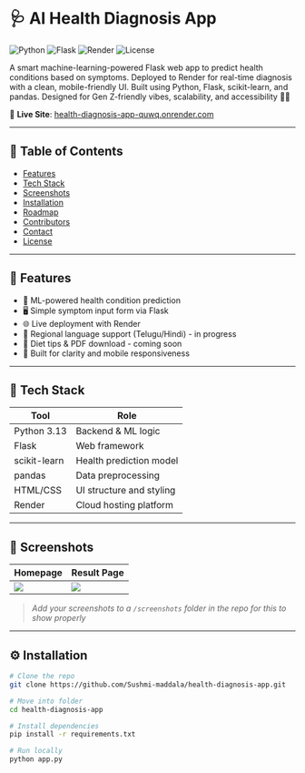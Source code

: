 # 🩺 AI Health Diagnosis App

![Python](https://img.shields.io/badge/Python-3.13-blue)
![Flask](https://img.shields.io/badge/Flask-Web_Framework-orange)
![Render](https://img.shields.io/badge/Render-Hosting-purple)
![License](https://img.shields.io/badge/License-MIT-green)

A smart machine-learning-powered Flask web app to predict health conditions based on symptoms. Deployed to Render for real-time diagnosis with a clean, mobile-friendly UI. Built using Python, Flask, scikit-learn, and pandas. Designed for Gen Z-friendly vibes, scalability, and accessibility 🧠💅

🔗 **Live Site**: [health-diagnosis-app-quwq.onrender.com](https://health-diagnosis-app-quwq.onrender.com)

---

## 📘 Table of Contents
- [Features](#features)
- [Tech Stack](#tech-stack)
- [Screenshots](#screenshots)
- [Installation](#installation)
- [Roadmap](#roadmap)
- [Contributors](#contributors)
- [Contact](#contact)
- [License](#license)

---

## 🔮 Features
- 🤖 ML-powered health condition prediction
- 🖥️ Simple symptom input form via Flask
- 🌐 Live deployment with Render
- 💬 Regional language support (Telugu/Hindi) - in progress
- 🥗 Diet tips & PDF download - coming soon
- 🎨 Built for clarity and mobile responsiveness

---

## 🧠 Tech Stack

| Tool         | Role                          |
|--------------|-------------------------------|
| Python 3.13  | Backend & ML logic             |
| Flask        | Web framework                  |
| scikit-learn | Health prediction model        |
| pandas       | Data preprocessing             |
| HTML/CSS     | UI structure and styling       |
| Render       | Cloud hosting platform         |

---

## 📸 Screenshots

| Homepage                     | Result Page                  |
|-----------------------------|------------------------------|
| ![](screenshots/form.png)   | ![](screenshots/result.png)  |

> *Add your screenshots to a `/screenshots` folder in the repo for this to show properly*

---

## ⚙️ Installation

```bash
# Clone the repo
git clone https://github.com/Sushmi-maddala/health-diagnosis-app.git

# Move into folder
cd health-diagnosis-app

# Install dependencies
pip install -r requirements.txt

# Run locally
python app.py
